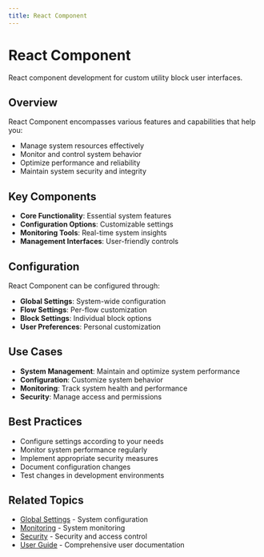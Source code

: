 ```yaml
---
title: React Component
---
```


# React Component

React component development for custom utility block user interfaces.

## Overview

React Component encompasses various features and capabilities that help you:
- Manage system resources effectively
- Monitor and control system behavior
- Optimize performance and reliability
- Maintain system security and integrity

## Key Components

- **Core Functionality**: Essential system features
- **Configuration Options**: Customizable settings
- **Monitoring Tools**: Real-time system insights
- **Management Interfaces**: User-friendly controls

## Configuration

React Component can be configured through:
- **Global Settings**: System-wide configuration
- **Flow Settings**: Per-flow customization
- **Block Settings**: Individual block options
- **User Preferences**: Personal customization

## Use Cases

- **System Management**: Maintain and optimize system performance
- **Configuration**: Customize system behavior
- **Monitoring**: Track system health and performance
- **Security**: Manage access and permissions

## Best Practices

- Configure settings according to your needs
- Monitor system performance regularly
- Implement appropriate security measures
- Document configuration changes
- Test changes in development environments

## Related Topics

- [Global Settings](/global-settings) - System configuration
- [Monitoring](/monitoring) - System monitoring
- [Security](/security) - Security and access control
- [User Guide](/user-guide) - Comprehensive user documentation
